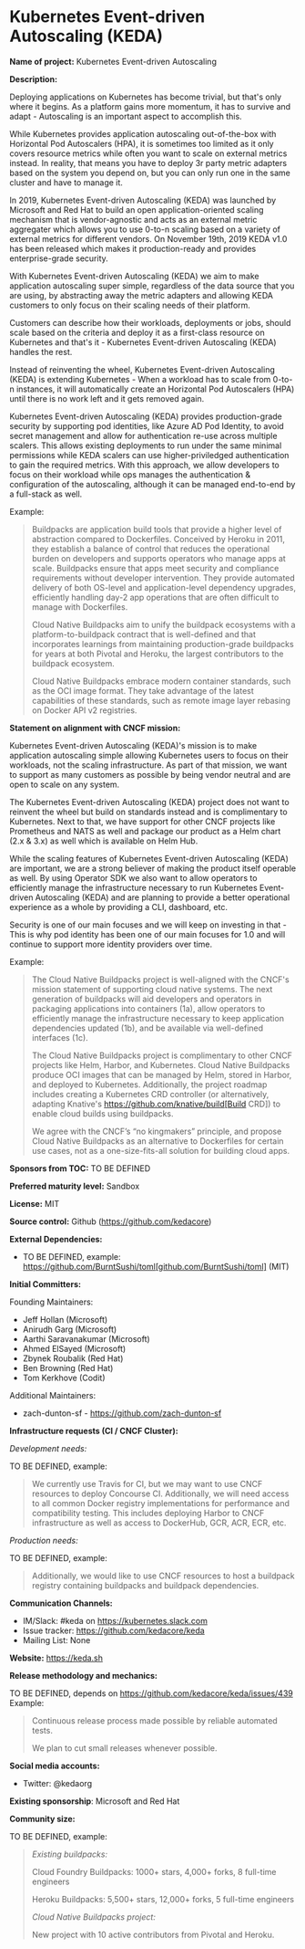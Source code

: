 Kubernetes Event-driven Autoscaling (KEDA)
===

**Name of project:** Kubernetes Event-driven Autoscaling

**Description:**

Deploying applications on Kubernetes has become trivial, but that's only where it begins. As a platform gains more momentum, it has to survive and adapt - Autoscaling is an important aspect to accomplish this.

While Kubernetes provides application autoscaling out-of-the-box with Horizontal Pod Autoscalers (HPA), it is sometimes too limited as it only covers resource metrics while often you want to scale on external metrics instead. In reality, that means you have to deploy 3r party metric adapters based on the system you depend on, but you can only run one in the same cluster and have to manage it.

In 2019, Kubernetes Event-driven Autoscaling (KEDA) was launched by Microsoft and Red Hat to build an open application-oriented scaling mechanism that is vendor-agnostic and acts as an external metric aggregater which allows you to use 0-to-n scaling based on a variety of external metrics for different vendors. On November 19th, 2019 KEDA v1.0 has been released which makes it production-ready and provides enterprise-grade security.

With Kubernetes Event-driven Autoscaling (KEDA) we aim to make application autoscaling super simple, regardless of the data source that you are using, by abstracting away the metric adapters and allowing KEDA customers to only focus on their scaling needs of their platform.

Customers can describe how their workloads, deployments or jobs, should scale based on the criteria and deploy it as a first-class resource on Kubernetes and that's it - Kubernetes Event-driven Autoscaling (KEDA) handles the rest.

Instead of reinventing the wheel, Kubernetes Event-driven Autoscaling (KEDA) is extending Kubernetes - When a workload has to scale from 0-to-n instances, it will automatically create an  Horizontal Pod Autoscalers (HPA) until there is no work left and it gets removed again.

Kubernetes Event-driven Autoscaling (KEDA) provides production-grade security by supporting pod identities, like Azure AD Pod Identity, to avoid secret management and allow for authentication re-use across multiple scalers. This allows existing deployments to run under the same minimal permissions while KEDA scalers can use higher-priviledged authentication to gain the required metrics. With this approach, we allow developers to focus on their workload while ops manages the authentication & configuration of the autoscaling, although it can be managed end-to-end by a full-stack as well.

Example:
>  Buildpacks are application build tools that provide a higher level of abstraction compared to Dockerfiles.
>  Conceived by Heroku in 2011, they establish a balance of control that reduces the operational burden on developers and supports operators who manage apps at scale.
>  Buildpacks ensure that apps meet security and compliance requirements without developer intervention.
>  They provide automated delivery of both OS-level and application-level dependency upgrades, efficiently handling day-2 app operations that are often difficult to manage with Dockerfiles.
>
> Cloud Native Buildpacks aim to unify the buildpack ecosystems with a platform-to-buildpack contract that is well-defined and that incorporates learnings from maintaining production-grade buildpacks for years at both Pivotal and Heroku, the largest contributors to the buildpack ecosystem.
>
> Cloud Native Buildpacks embrace modern container standards, such as the OCI image format.
  They take advantage of the latest capabilities of these standards, such as remote image layer rebasing on Docker API v2 registries.

**Statement on alignment with CNCF mission:**

Kubernetes Event-driven Autoscaling (KEDA)'s mission is to make application autoscaling simple allowing Kubernetes users to focus on their workloads, not the scaling infrastructure. As part of that mission, we want to support as many customers as possible by being vendor neutral and are open to scale on any system.

The Kubernetes Event-driven Autoscaling (KEDA) project does not want to reinvent the wheel but build on standards instead and is complimentary to Kubernetes. Next to that, we have support for other CNCF projects like Prometheus and NATS as well and package our product as a Helm chart (2.x & 3.x) as well which is available on Helm Hub.

While the scaling features of Kubernetes Event-driven Autoscaling (KEDA) are important, we are a strong believer of making the product itself operable as well. By using Operator SDK we also want to allow operators to efficiently manage the infrastructure necessary to run Kubernetes Event-driven Autoscaling (KEDA) and are planning to provide a better operational experience as a whole by providing a CLI, dashboard, etc.

Security is one of our main focuses and we will keep on investing in that - This is why pod identity has been one of our main focuses for 1.0 and will continue to support more identity providers over time.

Example:

>The Cloud Native Buildpacks project is well-aligned with the CNCF's mission statement of supporting cloud native systems.
  The next generation of buildpacks will aid developers and operators in packaging applications into containers (1a), allow operators to efficiently manage the infrastructure necessary to keep application dependencies updated (1b), and be available via well-defined interfaces (1c).
>
>The Cloud Native Buildpacks project is complimentary to other CNCF projects like Helm, Harbor, and Kubernetes.
  Cloud Native Buildpacks produce OCI images that can be managed by Helm, stored in Harbor, and deployed to Kubernetes.
  Additionally, the project roadmap includes creating a Kubernetes CRD controller (or alternatively, adapting Knative's https://github.com/knative/build[Build CRD]) to enable cloud builds using buildpacks.
>
> We agree with the CNCF’s “no kingmakers” principle, and propose Cloud Native Buildpacks as an alternative to Dockerfiles for certain use cases, not as a one-size-fits-all solution for building cloud apps.

**Sponsors from TOC:** TO BE DEFINED

**Preferred maturity level:** Sandbox

**License:** MIT

**Source control:** Github (https://github.com/kedacore)

**External Dependencies:**

  * TO BE DEFINED, example: https://github.com/BurntSushi/toml[github.com/BurntSushi/toml] (MIT)

**Initial Committers:**

Founding Maintainers:

 * Jeff Hollan (Microsoft)
 * Anirudh Garg (Microsoft)
 * Aarthi Saravanakumar (Microsoft)
 * Ahmed ElSayed (Microsoft)
 * Zbynek Roubalik (Red Hat)
 * Ben Browning (Red Hat)
 * Tom Kerkhove (Codit)

Additional Maintainers:

 * zach-dunton-sf - https://github.com/zach-dunton-sf

**Infrastructure requests (CI / CNCF Cluster):**

*Development needs:*

TO BE DEFINED, example:
> We currently use Travis for CI, but we may want to use CNCF resources to deploy Concourse CI.
  Additionally, we will need access to all common Docker registry implementations for performance and compatibility testing.
  This includes deploying Harbor to CNCF infrastructure as well as access to DockerHub, GCR, ACR, ECR, etc.

*Production needs:*

TO BE DEFINED, example:
> Additionally, we would like to use CNCF resources to host a buildpack registry containing buildpacks and buildpack dependencies.

**Communication Channels:**

* IM/Slack: #keda on https://kubernetes.slack.com
* Issue tracker: https://github.com/kedacore/keda
* Mailing List: None

**Website:** https://keda.sh

**Release methodology and mechanics:**

TO BE DEFINED, depends on https://github.com/kedacore/keda/issues/439
Example:
> Continuous release process made possible by reliable automated tests.
> 
> We plan to cut small releases whenever possible.

**Social media accounts:**

 * Twitter: @kedaorg

**Existing sponsorship**: Microsoft and Red Hat

**Community size:**

TO BE DEFINED, example:
>   *Existing buildpacks:*
> 
> Cloud Foundry Buildpacks:
>   1000+ stars, 4,000+ forks, 8 full-time engineers
> 
>   Heroku Buildpacks:
>   5,500+ stars, 12,000+ forks, 5 full-time engineers
> 
>   *Cloud Native Buildpacks project:*
> 
>   New project with 10 active contributors from Pivotal and Heroku.
